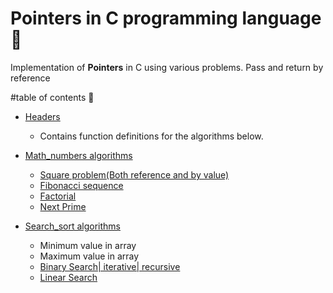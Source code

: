 # Pointers in C programming language :100:
Implementation of **Pointers** in C using various problems. Pass and return by reference

#table of contents :100:
- [Headers](https://github.com/denisKaranja/c-pointers/tree/master/headers)
  * Contains function definitions for the algorithms below.

- [Math_numbers algorithms](https://github.com/denisKaranja/c-pointers/tree/master/math_numbers)
  * [Square problem(Both reference and by value)](http://en.wikipedia.org/wiki/Square_number)
  * [Fibonacci sequence](http://en.wikipedia.org/wiki/Fibonacci_number)
  * [Factorial](http://en.wikipedia.org/wiki/Factorial)
  * [Next Prime](http://en.wikipedia.org/wiki/Prime)

- [Search_sort algorithms](https://github.com/denisKaranja/c-pointers/tree/master/search_sort)
  * Minimum value in array
  * Maximum value in array
  * [Binary Search| iterative| recursive](http://en.wikipedia.org/wiki/Binary_search_algorithm)
  * [Linear Search](http://en.wikipedia.org/wiki/Linear_search)
